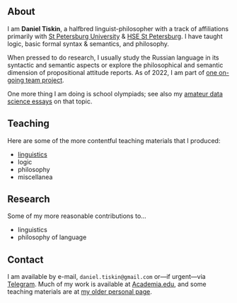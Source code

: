 ## About
I am **Daniel Tiskin**, a halfbred linguist-philosopher with a track of affiliations primarily with [St Petersburg University](https://spbu.ru/) & [HSE St Petersburg](https://spb.hse.ru/). I have taught logic, basic formal syntax & semantics, and philosophy.

When pressed to do research, I usually study the Russian language in its syntactic and semantic aspects or explore the philosophical and semantic dimension of propositional attitude reports. As of 2022, I am part of [one on-going team project](https://rscf.ru/project/22-18-00591/).

One more thing I am doing is school olympiads; see also my [amateur data science essays](https://github.com/nombretemporal/school-olympiads) on that topic.

## Teaching
Here are some of the more contentful teaching materials that I produced:

- [linguistics](teaching/linguistics.md)
- logic
- philosophy
- miscellanea

## Research
Some of my more reasonable contributions to...

- linguistics
- philosophy of language

## Contact
I am available by e-mail, `daniel.tiskin@gmail.com` or—if urgent—via [Telegram](https://t.me/tiskin). Much of my work is available at [Academia.edu](https://spbu.academia.edu/tiskin), and some teaching materials are at [my older personal page](https://sites.google.com/view/tiskin).
